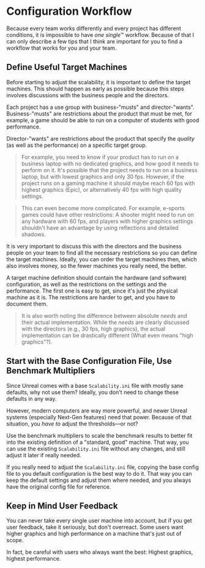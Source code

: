 # Configuration Workflow

Because every team works differently and every project has different conditions, it is impossible to have _one single_&trade; workflow.
Because of that I can only describe a few tips that I think are important for you to find a workflow that works for you and your team.

## Define Useful Target Machines

Before starting to adjust the scalability, it is important to define the target machines.
This should happen as early as possible because this steps involves discussions with the business people and the directors.

Each project has a use group with business-"musts" and director-"wants".
Business-"musts" are restrictions about the product that must be met, for example, a game should be able to run on a computer of students with good performance.

Director-"wants" are restrictions about the product that specify the _quality_ (as well as the performance) on a specific target group.

> For example, you need to know if your product has to run on a business laptop with no dedicated graphics, and how good it needs to perform on it.
> It's possible that the project needs to run on a business laptop, but with lowest graphics and only 30 fps.
> However, if the project runs on a gaming machine it should maybe reach 60 fps with highest graphics (Epic), or alternatively 40 fps with high quality settings.

> This can even become more complicated.
> For example, e-sports games could have other restrictions:
> A shooter might need to run on any hardware with 60 fps, and players with higher graphics settings shouldn't have an advantage by using reflections and detailed shadows.

It is very important to discuss this with the directors and the business people on your team to find all the necessary restrictions so you can define the target machines.
Ideally, you can order the target machines then, which also involves money, so the fewer machines you really need, the better.

A target machine definition should contain the hardware (and software) configuration, as well as the restrictions on the settings and the performance.
The first one is easy to get, since it's just the physical machine as it is.
The restrictions are harder to get, and you have to document them.

> It is also worth noting the difference between absolute _needs_ and their actual implementation.
> While the _needs_ are clearly discussed with the directors (e.g., 30 fps, high graphics), the actual implementation can be drastically different (What even means "high graphics"?).

## Start with the Base Configuration File, Use Benchmark Multipliers

Since Unreal comes with a base `Scalability.ini` file with mostly sane defaults, why not use them?
Ideally, you don't need to change these defaults in any way.

However, modern computers are way more powerful, and newer Unreal systems (especially Next-Gen features) need that power.
Because of that situation, you _have to_ adjust the thresholds&mdash;or not?

Use the benchmark multipliers to scale the benchmark results to better fit into the existing definition of a "standard, good" machine.
That way, you can use the existing `Scalability.ini` file without any changes, and still adjust it later if really needed.

If you really need to adjust the `Scalability.ini` file, copying the base config file to you default configuration is the best way to do it.
That way you can keep the default settings and adjust them where needed, and you always have the original config file for reference.

## Keep in Mind User Feedback

You can never take every single user machine into account, but if you get user feedback, take it seriously, but don't overreact.
Some users want higher graphics and high performance on a machine that's just out of scope.

In fact, be careful with users who always want the best: Highest graphics, highest performance.